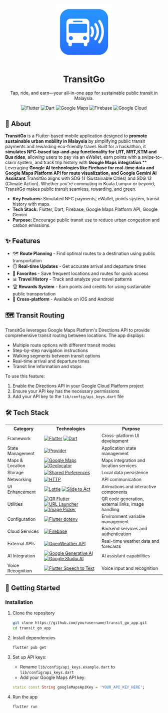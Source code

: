 <div align="center">
  <img src="lib/images/readme_icon.png" alt="TransitGo Logo" width="180"/>
  <h1>TransitGo</h1>
  <p>Tap, ride, and earn—your all-in-one app for sustainable public transit in Malaysia.</p>

  <img src="https://img.shields.io/badge/Flutter-02569B?style=for-the-badge&logo=flutter&logoColor=white" alt="Flutter"/>
  <img src="https://img.shields.io/badge/Dart-0175C2?style=for-the-badge&logo=dart&logoColor=white" alt="Dart"/>
  <img src="https://img.shields.io/badge/Google_Maps-4285F4?style=for-the-badge&logo=google-maps&logoColor=white" alt="Google Maps"/>
  <img src="https://img.shields.io/badge/Firebase-FFCA28?style=for-the-badge&logo=firebase&logoColor=black" alt="Firebase"/>
  <img src="https://img.shields.io/badge/Google_Cloud-4285F4?style=for-the-badge&logo=google-cloud&logoColor=white" alt="Google Cloud"/>

</div>

## 📱 About

**TransitGo** is a Flutter-based mobile application designed to **promote sustainable urban mobility in Malaysia** by simplifying public transit payments and rewarding eco-friendly travel. Built for a hackathon, it **simulates NFC-based tap-and-pay functionality for LRT, MRT,KTM and Bus rides**, allowing users to pay via an eWallet, earn points with a swipe-to-claim system, and track trip history with **Google Maps integration**.** Leveraging **Google AI technologies like Firebase for real-time data and Google Maps Platform API for route visualization, and Google Gemini AI Assistant** TransitGo aligns with SDG 11 (Sustainable Cities) and SDG 13 (Climate Action). Whether you're commuting in Kuala Lumpur or beyond, TransitGo makes public transit seamless, rewarding, and green.

- **Key Features:** Simulated NFC payments, eWallet, points system, transit history with maps.
- **Tech Stack:** Flutter, Dart, Firebase, Google Maps Platform API, Google Gemini
- **Purpose:** Encourage public transit use to reduce urban congestion and carbon emissions.

## ✨ Features

- 🗺️ **Route Planning** - Find optimal routes to a destination using public transportation
- ⏱️ **Real-time Updates** - Get accurate arrival and departure times
- 🔖 **Favorites** - Save frequent locations and routes for quick access
- 📊 **Travel History** - Track and analyze your travel patterns
- 🏆 **Rewards System** - Earn points and credits for using sustainable public transportation
- 📱 **Cross-platform** - Available on iOS and Android

## 🗺️ Transit Routing

TransitGo leverages Google Maps Platform's Directions API to provide comprehensive transit routing between locations. The app displays:

- Multiple route options with different transit modes
- Step-by-step navigation instructions
- Walking segments between transit options
- Real-time arrival and departure times
- Transit line information and stops

To use this feature:

1. Enable the Directions API in your Google Cloud Platform project
2. Ensure your API key has the necessary permissions
3. Add your API key to the `lib/config/api_keys.dart` file

## 🛠️ Tech Stack

<table>
  <tr>
    <th>Category</th>
    <th>Technologies</th>
    <th>Purpose</th>
  </tr>
  <tr>
    <td>Framework</td>
    <td>
      <a href="https://flutter.dev"><img src="https://img.shields.io/badge/Flutter-02569B?style=for-the-badge&logo=flutter&logoColor=white" alt="Flutter"/></a>
      <a href="https://dart.dev"><img src="https://img.shields.io/badge/Dart-0175C2?style=for-the-badge&logo=dart&logoColor=white" alt="Dart"/></a>
    </td>
    <td>Cross-platform UI development</td>
  </tr>
  <tr>
    <td>State Management</td>
    <td>
      <a href="https://pub.dev/packages/provider"><img src="https://img.shields.io/badge/Provider-4285F4?style=for-the-badge&logo=flutter&logoColor=white" alt="Provider"/></a>
    </td>
    <td>Application state management</td>
  </tr>
  <tr>
    <td>Maps & Location</td>
    <td>
      <a href="https://developers.google.com/maps"><img src="https://img.shields.io/badge/Google_Maps-4285F4?style=for-the-badge&logo=google-maps&logoColor=white" alt="Google Maps"/></a>
      <a href="https://pub.dev/packages/geolocator"><img src="https://img.shields.io/badge/Geolocator-4285F4?style=for-the-badge&logo=location&logoColor=white" alt="Geolocator"/></a>
    </td>
    <td>Maps integration and location services</td>
  </tr>
  <tr>
    <td>Storage</td>
    <td>
      <a href="https://pub.dev/packages/shared_preferences"><img src="https://img.shields.io/badge/Shared_Preferences-0175C2?style=for-the-badge&logo=flutter&logoColor=white" alt="Shared Preferences"/></a>
    </td>
    <td>Local data persistence</td>
  </tr>
  <tr>
    <td>Networking</td>
    <td>
      <a href="https://pub.dev/packages/http"><img src="https://img.shields.io/badge/HTTP-0175C2?style=for-the-badge&logo=dart&logoColor=white" alt="HTTP"/></a>
    </td>
    <td>API communication</td>
  </tr>
  <tr>
    <td>UI Enhancement</td>
    <td>
      <a href="https://pub.dev/packages/lottie"><img src="https://img.shields.io/badge/Lottie-FF5A5F?style=for-the-badge&logo=airbnb&logoColor=white" alt="Lottie"/></a>
      <a href="https://pub.dev/packages/slide_to_act"><img src="https://img.shields.io/badge/Slide_to_Act-02569B?style=for-the-badge&logo=flutter&logoColor=white" alt="Slide to Act"/></a>
    </td>
    <td>Animations and interactive components</td>
  </tr>
  <tr>
    <td>Utilities</td>
    <td>
      <a href="https://pub.dev/packages/qr_flutter"><img src="https://img.shields.io/badge/QR_Flutter-000000?style=for-the-badge&logo=qrcode&logoColor=white" alt="QR Flutter"/></a>
      <a href="https://pub.dev/packages/url_launcher"><img src="https://img.shields.io/badge/URL_Launcher-0175C2?style=for-the-badge&logo=dart&logoColor=white" alt="URL Launcher"/></a>
      <a href="https://pub.dev/packages/image_picker"><img src="https://img.shields.io/badge/Image_Picker-02569B?style=for-the-badge&logo=flutter&logoColor=white" alt="Image Picker"/></a>
    </td>
    <td>QR code generation, external links, image handling</td>
  </tr>
  <tr>
    <td>Configuration</td>
    <td>
      <a href="https://pub.dev/packages/flutter_dotenv"><img src="https://img.shields.io/badge/Flutter_dotenv-02569B?style=for-the-badge&logo=dotenv&logoColor=white" alt="Flutter dotenv"/></a>
    </td>
    <td>Environment variable management</td>
  </tr>
  <tr>
    <td>Cloud Services</td>
    <td>
      <a href="https://firebase.google.com"><img src="https://img.shields.io/badge/Firebase-FFCA28?style=for-the-badge&logo=firebase&logoColor=black" alt="Firebase"/></a>
    </td>
    <td>Backend services and authentication</td>
  </tr>
  <tr>
    <td>External APIs</td>
    <td>
      <a href="https://openweathermap.org/api"><img src="https://img.shields.io/badge/OpenWeather_API-EB6E4B?style=for-the-badge&logo=openweathermap&logoColor=white" alt="OpenWeather API"/></a>
    </td>
    <td>Real-time weather data and forecasts</td>
  </tr>
  <tr>
    <td>AI Integration</td>
    <td>
      <a href="https://ai.google.dev/"><img src="https://img.shields.io/badge/Google_Generative_AI-4285F4?style=for-the-badge&logo=google&logoColor=white" alt="Google Generative AI"/></a>
      <a href="https://ai.google.dev/studio"><img src="https://img.shields.io/badge/Google_Studio_AI-4285F4?style=for-the-badge&logo=google&logoColor=white" alt="Google Studio AI"/></a>
    </td>
    <td>AI assistant capabilities</td>
  </tr>
  <tr>
    <td>Voice Recognition</td>
    <td>
      <a href="https://pub.dev/packages/speech_to_text"><img src="https://img.shields.io/badge/Flutter_Speech_to_Text-02569B?style=for-the-badge&logo=flutter&logoColor=white" alt="Flutter Speech to Text"/></a>
    </td>
    <td>Voice input and recognition</td>
  </tr>
</table>

## 🚀 Getting Started

### Installation

1. Clone the repository
   ```bash
   git clone https://github.com/yourusername/transit_go_app.git
   cd transit_go_app
   ```

2. Install dependencies
   ```bash
   flutter pub get
   ```

3. Set up API keys:
   - Rename `lib/config/api_keys.example.dart` to `lib/config/api_keys.dart`
   - Add your Google Maps API key:
   ```dart
   static const String googleMapsApiKey = 'YOUR_API_KEY_HERE';
   ```

4. Run the app
   ```bash
   flutter run
   ```